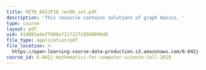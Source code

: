 ```yaml
---
title: MIT6_042JF10_rec06_sol.pdf
description: 'This resource contains solutions of graph basics. '
type: course
layout: pdf
uid: 414803a4aff408a721f227c8508099d8
file_type: application/pdf
file_location: >-
  https://open-learning-course-data-production.s3.amazonaws.com/6-042j-mathematics-for-computer-science-fall-2010/414803a4aff408a721f227c8508099d8_MIT6_042JF10_rec06_sol.pdf
course_id: 6-042j-mathematics-for-computer-science-fall-2010
---
```

